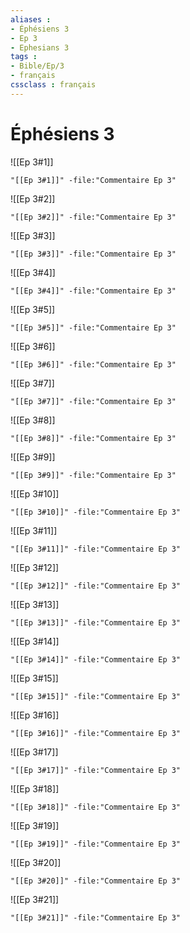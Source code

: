 ```yaml
---
aliases : 
- Éphésiens 3
- Ep 3
- Ephesians 3
tags : 
- Bible/Ep/3
- français
cssclass : français
---
```


# Éphésiens 3

![[Ep 3#1]]

```query
"[[Ep 3#1]]" -file:"Commentaire Ep 3"
```

![[Ep 3#2]]

```query
"[[Ep 3#2]]" -file:"Commentaire Ep 3"
```

![[Ep 3#3]]

```query
"[[Ep 3#3]]" -file:"Commentaire Ep 3"
```

![[Ep 3#4]]

```query
"[[Ep 3#4]]" -file:"Commentaire Ep 3"
```

![[Ep 3#5]]

```query
"[[Ep 3#5]]" -file:"Commentaire Ep 3"
```

![[Ep 3#6]]

```query
"[[Ep 3#6]]" -file:"Commentaire Ep 3"
```

![[Ep 3#7]]

```query
"[[Ep 3#7]]" -file:"Commentaire Ep 3"
```

![[Ep 3#8]]

```query
"[[Ep 3#8]]" -file:"Commentaire Ep 3"
```

![[Ep 3#9]]

```query
"[[Ep 3#9]]" -file:"Commentaire Ep 3"
```

![[Ep 3#10]]

```query
"[[Ep 3#10]]" -file:"Commentaire Ep 3"
```

![[Ep 3#11]]

```query
"[[Ep 3#11]]" -file:"Commentaire Ep 3"
```

![[Ep 3#12]]

```query
"[[Ep 3#12]]" -file:"Commentaire Ep 3"
```

![[Ep 3#13]]

```query
"[[Ep 3#13]]" -file:"Commentaire Ep 3"
```

![[Ep 3#14]]

```query
"[[Ep 3#14]]" -file:"Commentaire Ep 3"
```

![[Ep 3#15]]

```query
"[[Ep 3#15]]" -file:"Commentaire Ep 3"
```

![[Ep 3#16]]

```query
"[[Ep 3#16]]" -file:"Commentaire Ep 3"
```

![[Ep 3#17]]

```query
"[[Ep 3#17]]" -file:"Commentaire Ep 3"
```

![[Ep 3#18]]

```query
"[[Ep 3#18]]" -file:"Commentaire Ep 3"
```

![[Ep 3#19]]

```query
"[[Ep 3#19]]" -file:"Commentaire Ep 3"
```

![[Ep 3#20]]

```query
"[[Ep 3#20]]" -file:"Commentaire Ep 3"
```

![[Ep 3#21]]

```query
"[[Ep 3#21]]" -file:"Commentaire Ep 3"
```

